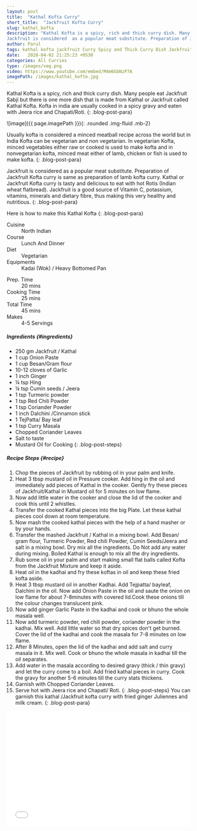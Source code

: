 ```yaml
---
layout: post
title:  "Kathal Kofta Curry"
short_title:  "Jackfruit Kofta Curry"
slug: kathal_kofta
description: "Kathal Kofta is a spicy, rich and thick curry dish. Many people eat Jackfruit Sabji but there is one more dish that is made from Kathal or Jackfruit called Kathal Kofta. Kofta in india are usually cooked in a spicy gravy and eaten with Jeera rice and Chapati/Roti.
Jackfruit is considered  as a popular meat substitute. Preparation of Jackfruit Kofta curry is same as preparation of lamb kofta curry.  Kathal or Jackfruit Kofta curry is tasty and delicious to eat with hot Rotis (Indian wheat flatbread)."
author: Parul
tags: kathal kofta jackfruit Curry Spicy and Thick Curry Dish Jackfruit kofta curry kathal recipes jackfrit curry recipe vegetarian kofta curry kathal ki sabzi foody india mom subsitute for nonvegetarian mutton kofta How To Make kathal kofta curry northindianstyle kathal kofta how to make jackfruit kofta gravy foody indian mom food foodyindianmom
date:   2020-04-02 21:25:23 +0530
categories: All Curries
type: /images/veg.png
video: https://www.youtube.com/embed/M4m6GbNzP7A
imagePath: /images/kathal_kofte.jpg
---
```


Kathal Kofta is a spicy, rich and thick curry dish. Many people eat Jackfruit Sabji but there is one more dish that is made from Kathal or Jackfruit called Kathal Kofta. Kofta in india are usually cooked in a spicy gravy and eaten with Jeera rice and Chapati/Roti.
{: .blog-post-para}

![image]({{ page.imagePath }}){: .rounded .img-fluid .mb-2}

Usually kofta is considered a minced meatball recipe across the world but in India Kofta can be vegetarian and non vegetarian. In vegetarian Kofta, minced vegetables either raw or cooked is used to make kofta and in nonvegetarian kofta, minced meat either of lamb, chicken or fish is used to make kofta.
{: .blog-post-para}

Jackfruit is considered as a popular meat substitute. Preparation of Jackfruit Kofta curry is same as preparation of lamb kofta curry.  Kathal or Jackfruit Kofta curry is tasty and delicious to eat with hot Rotis (Indian wheat flatbread). Jackfruit is a good source of Vitamin C, potassium, vitamins, minerals and dietary fibre, thus making this very healthy and nutritious.
{: .blog-post-para}

Here is how to make this Kathal Kofta
{: .blog-post-para}

<div class="row">
    <div class="col-md-6">
        <dl class="row">
            <dt class="col-sm-4">Cuisine</dt><dd class="col-sm-7">North Indian</dd>
            <dt class="col-sm-4">Course</dt><dd class="col-sm-7">Lunch And Dinner</dd>
            <dt class="col-sm-4">Diet</dt><dd class="col-sm-7">Vegetarian</dd>
            <dt class="col-sm-4">Equipments</dt><dd class="col-sm-7">Kadai (Wok) / Heavy Bottomed Pan</dd>
        </dl>
    </div>
    <div class="col-md-6">
        <dl class="row">
            <dt class="col-sm-5">Prep. Time</dt><dd class="col-sm-7">20 mins</dd>
            <dt class="col-sm-5">Cooking Time</dt><dd class="col-sm-7">25 mins</dd>
            <dt class="col-sm-5">Total Time</dt><dd class="col-sm-7">45 mins</dd>
            <dt class="col-sm-5">Makes</dt><dd class="col-sm-7">4-5 Servings</dd>
        </dl>
    </div>
</div>

##### **Ingredients** {#ingredients}
- 250 gm Jackfruit / Kathal
- 1 cup Onion Paste
- 1 cup Besan/Gram flour
- 10-12 cloves of Garlic
- 1 inch Ginger
- ¼ tsp Hing
- ¼ tsp Cumin seeds / Jeera
- 1 tsp Turmeric powder
- 1 tsp Red Chili Powder
- 1 tsp Coriander Powder
- 1 inch Dalchini /Cinnamon stick
- 1 TejPatta/ Bay leaf
- 1 tsp Curry Masala
- Chopped Coriander Leaves
- Salt to taste
- Mustard Oil for Cooking
{: .blog-post-steps}

##### **Recipe Steps** {#recipe}
1. Chop the pieces of Jackfruit by rubbing oil in your palm and knife.
1. Heat 3 tbsp mustard oil in Pressure cooker. Add hing in the oil and immediately add pieces of Kathal in the cooker. Gently fry these pieces of Jackfruit/Kathal in Mustard oil for 5 minutes on low flame.
1. Now add little water in the cooker and close the lid of the cooker and cook this until 2 whistles.
1. Transfer the cooked Kathal pieces into the big Plate. Let these kathal pieces cool down  at room temperature.
1. Now mash the cooked kathal pieces with the help of a hand masher or by your hands.
1. Transfer the mashed Jackfruit / Kathal in a mixing bowl. Add Besan/ gram flour, Turmeric Powder, Red chili Powder, Cumin Seeds/Jeera and salt in a mixing bowl. Dry mix all the ingredients. Do Not add any water during mixing. Boiled Kathal is enough to mix all the dry ingredients.
1. Rub some oil in your palm  and start making small flat balls called Kofta from the Jackfruit Mixture and keep it aside.
1. Heat oil in the kadhai and fry these koftas in oil and keep these fried kofta aside.
1. Heat 3 tbsp mustard oil in another Kadhai. Add Tejpatta/ bayleaf, Dalchini in the oil. Now add Onion Paste in the oil and saute the onion on low flame for about 7-8minutes with covered lid.Cook these onions till the colour changes translucent pink.
1. Now add ginger Garlic Paste in the kadhai and cook or bhuno the whole masala well.
1. Now add turmeric powder, red chili powder, coriander powder in the kadhai. Mix well. Add little water so that dry spices don't get burned. Cover the lid of the kadhai and cook the masala for 7-8 minutes on low flame.
1. After 8 Minutes, open the lid of the kadhai and add salt and curry masala in it. Mix well. Cook or bhuno the whole masala in kadhai till the oil separates.
1. Add water in the masala according to desired gravy (thick / thin gravy) and let the curry come to a boil. Add fried kathal pieces in curry. Cook the gravy for another 5-6 minutes till the curry stats thickens.
1. Garnish with Chopped Coriander Leaves.
1. Serve hot with Jeera rice and Chapati/ Roti.
{: .blog-post-steps}
<i class="fas fa-lightbulb"></i> You can garnish this kathal /Jackfruit kofta curry with fried ginger Juliennes and milk cream.
{: .blog-post-para}

<div class="row" id="video">
    <div class="col-md-12">
        <div class="embed-responsive embed-responsive-16by9">
            <iframe width="100%" height="315" src="{{page.video}}" frameborder="0" allow="accelerometer; autoplay; encrypted-media; gyroscope; picture-in-picture" allowfullscreen></iframe>
        </div>
    </div>
</div>
<br>
